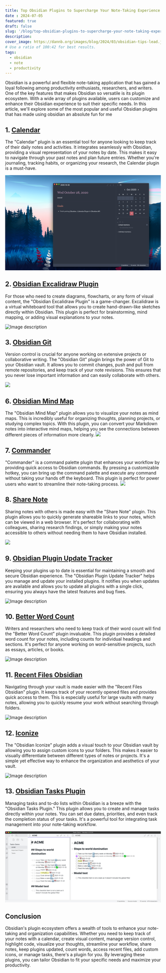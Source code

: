 ```yaml
---
title: Top Obsidian Plugins to Supercharge Your Note-Taking Experience
date : 2024-07-05
featured: true
draft: false
slug: '/blog/top-obsidian-plugins-to-supercharge-your-note-taking-experience/'
description:
cover_image: https://dannb.org/images/blog/2024/03/obsidian-tips-lead.jpg
# Use a ratio of 100:42 for best results.
tags:
  - obsidian
  - note
  - productivity
---
```



Obsidian is a powerful and flexible note-taking application that has gained a loyal following among productivity enthusiasts, researchers, and writers. One of the key features that makes Obsidian so versatile is its plugin ecosystem. With a wide array of plugins available, users can customize and enhance their Obsidian experience to suit their specific needs. In this article, we'll explore some of the most popular and useful Obsidian plugins that has made using obsidian an absolute fun for me

## 1. [Calendar](https://github.com/denolehov/obsidian-git)
The "Calendar" plugin is an essential tool for anyone looking to keep track of their daily notes and activities. It integrates seamlessly with Obsidian, providing a visual representation of your notes by date. This makes it easy to navigate through your past notes and plan future entries. Whether you're journaling, tracking habits, or organizing your research, the Calendar plugin is a must-have.

![](https://raw.githubusercontent.com/liamcain/obsidian-calendar-plugin/master/images/screenshot-full.png)


## 2. [Obsidian Excalidraw Plugin](https://github.com/zsviczian/obsidian-excalidraw-plugin)
For those who need to create diagrams, flowcharts, or any form of visual content, the "Obsidian Excalidraw Plugin" is a game-changer. Excalidraw is a virtual whiteboard tool that allows you to create hand-drawn-like sketches directly within Obsidian. This plugin is perfect for brainstorming, mind mapping, or adding visual explanations to your notes.

![Image description](https://dev-to-uploads.s3.amazonaws.com/uploads/articles/xol3teriwc3iskcc7q5p.png)

## 3. [Obsidian Git](https://github.com/denolehov/obsidian-git)
Version control is crucial for anyone working on extensive projects or collaborative writing. The "Obsidian Git" plugin brings the power of Git to your Obsidian vault. It allows you to commit changes, push and pull from remote repositories, and keep track of your note revisions. This ensures that you never lose important information and can easily collaborate with others.

![](https://raw.githubusercontent.com/denolehov/obsidian-git/master/images/source-view.png)

## 6. [Obsidian Mind Map](https://github.com/james-tindal/obsidian-mindmap-nextgen)
The "Obsidian Mind Map" plugin allows you to visualize your notes as mind maps. This is incredibly useful for organizing thoughts, planning projects, or studying complex topics. With this plugin, you can convert your Markdown notes into interactive mind maps, helping you see the connections between different pieces of information more clearly.
![](https://raw.githubusercontent.com/james-tindal/obsidian-mindmap-nextgen/main/images/mind-map-checkboxes.png)

## 7. [Commander](https://github.com/phibr0/obsidian-commander)
"Commander" is a command palette plugin that enhances your workflow by providing quick access to Obsidian commands. By pressing a customizable hotkey, you can bring up the command palette and execute any command without taking your hands off the keyboard. This plugin is perfect for power users who want to streamline their note-taking process.
![](https://user-images.githubusercontent.com/46250921/180301683-080256c4-84f9-4a2f-9b1c-f97af694683e.gif)

## 8. [Share Note](https://github.com/alangrainger/share-note)
Sharing notes with others is made easy with the "Share Note" plugin. This plugin allows you to quickly generate shareable links to your notes, which can be viewed in a web browser. It's perfect for collaborating with colleagues, sharing research findings, or simply making your notes accessible to others without needing them to have Obsidian installed.

![](https://share.note.sx/file/notesx/files/0r9ijore47sn9hg2a28k.png)

## 9. [Obsidian Plugin Update Tracker](https://obsidian.md/plugins?id=obsidian-plugin-update-tracker)
Keeping your plugins up to date is essential for maintaining a smooth and secure Obsidian experience. The "Obsidian Plugin Update Tracker" helps you manage and update your installed plugins. It notifies you when updates are available and allows you to update all plugins with a single click, ensuring you always have the latest features and bug fixes.

![Image description](https://dev-to-uploads.s3.amazonaws.com/uploads/articles/gykpuxqfm58c9acjhj06.png)


## 10. [Better Word Count](https://github.com/lukeleppan/better-word-count)
Writers and researchers who need to keep track of their word count will find the "Better Word Count" plugin invaluable. This plugin provides a detailed word count for your notes, including counts for individual headings and sections. It's perfect for anyone working on word-sensitive projects, such as essays, articles, or books.


![Image description](https://dev-to-uploads.s3.amazonaws.com/uploads/articles/h8oy5k25ye6s3s30q8mb.png)

## 11. [Recent Files Obsidian](https://github.com/tgrosinger/recent-files-obsidian)
Navigating through your vault is made easier with the "Recent Files Obsidian" plugin. It keeps track of your recently opened files and provides quick access to them. This is especially useful for large vaults with many notes, allowing you to quickly resume your work without searching through folders.

![Image description](https://dev-to-uploads.s3.amazonaws.com/uploads/articles/4zrbq7y7ui8qrumj8al5.png)

## 12. [Iconize](https://obsidian.md/plugins?id=obsidian-icon-folder)
The "Obsidian Iconize" plugin adds a visual touch to your Obsidian vault by allowing you to assign custom icons to your folders. This makes it easier to visually differentiate between different types of notes or projects. It's a simple yet effective way to enhance the organization and aesthetics of your vault.

![Image description](https://dev-to-uploads.s3.amazonaws.com/uploads/articles/gzt9jflc9ta7mpa7043c.png)

## 13. [Obsidian Tasks Plugin](https://github.com/obsidian-tasks-group/obsidian-tasks)
Managing tasks and to-do lists within Obsidian is a breeze with the "Obsidian Tasks Plugin." This plugin allows you to create and manage tasks directly within your notes. You can set due dates, priorities, and even track the completion status of your tasks. It's a powerful tool for integrating task management into your note-taking workflow.

![](https://raw.githubusercontent.com/obsidian-tasks-group/obsidian-tasks/main/docs/images/acme.png)


## Conclusion
Obsidian's plugin ecosystem offers a wealth of tools to enhance your note-taking and organization capabilities. Whether you need to keep track of your notes with a calendar, create visual content, manage version control, highlight code, visualize your thoughts, streamline your workflow, share notes, keep plugins updated, count words, access recent files, add custom icons, or manage tasks, there's a plugin for you. By leveraging these plugins, you can tailor Obsidian to fit your specific needs and maximize your productivity.

